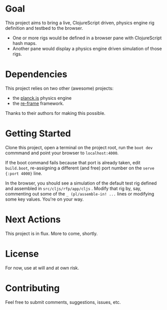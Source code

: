 # Goal
This project aims to bring a live, ClojureScript driven, physics engine rig definition and testbed to the browser.

- One or more rigs would be defined in a browser pane with ClojureScript hash maps.
- Another pane would display a physics engine driven simulation of those rigs.

# Dependencies
This project relies on two other (awesome) projects:

- the [planck.js](https://github.com/shakiba/planck.js/) physics engine
- the [re-frame](https://github.com/Day8/re-frame) framework.

Thanks to their authors for making this possible.

# Getting Started

Clone this project, open a terminal on the project root, run the ```boot dev``` commmand and point your browser to ```localhost:4000```.

If the boot command fails because that port is already taken, edit ```build.boot```, re-assigning a different (and free) port number on the ```serve {:port 4000}``` line.

In the browser, you should see a simulation of the default test rig defined and assembled in ```src/cljs/rfp/app/cljs``` . Modify that rig by, say, commenting out some of the ```_ (pl/assemble-in! ...``` lines or modifying some key values. You're on your way.

# Next Actions
This project is in flux. More to come, shortly.

# License
For now, use at will and at own risk.

# Contributing
Feel free to submit comments, suggestions, issues, etc.

